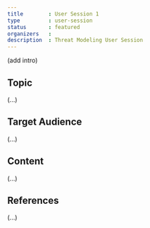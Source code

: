 ```yaml
---
title        : User Session 1
type         : user-session
status       : featured
organizers   : 
description  : Threat Modeling User Session
---
```


(add intro)

## Topic

(...)

## Target Audience

(...)

## Content

(...)

## References

(...)
